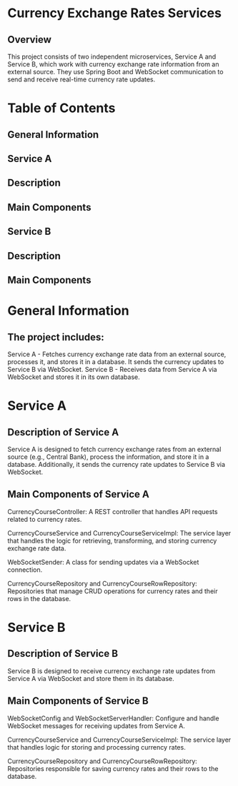 # Currency Exchange Rates Services
## Overview
This project consists of two independent microservices, Service A and Service B, which work with currency exchange rate information from an external source. They use Spring Boot and WebSocket communication to send and receive real-time currency rate updates.

# Table of Contents
## General Information
## Service A
## Description
## Main Components
## Service B
## Description
## Main Components

# General Information
## The project includes:

Service A - Fetches currency exchange rate data from an external source, processes it, and stores it in a database. It sends the currency updates to Service B via WebSocket.
Service B - Receives data from Service A via WebSocket and stores it in its own database.

# Service A
## Description of Service A
Service A is designed to fetch currency exchange rates from an external source (e.g., Central Bank), process the information, and store it in a database. Additionally, it sends the currency rate updates to Service B via WebSocket.

## Main Components of Service A
CurrencyCourseController: A REST controller that handles API requests related to currency rates.

CurrencyCourseService and CurrencyCourseServiceImpl: The service layer that handles the logic for retrieving, transforming, and storing currency exchange rate data.

WebSocketSender: A class for sending updates via a WebSocket connection.

CurrencyCourseRepository and CurrencyCourseRowRepository: Repositories that manage CRUD operations for currency rates and their rows in the database.


# Service B
## Description of Service B
Service B is designed to receive currency exchange rate updates from Service A via WebSocket and store them in its database. 

## Main Components of Service B
WebSocketConfig and WebSocketServerHandler: Configure and handle WebSocket messages for receiving updates from Service A.

CurrencyCourseService and CurrencyCourseServiceImpl: The service layer that handles logic for storing and processing currency rates.

CurrencyCourseRepository and CurrencyCourseRowRepository: Repositories responsible for saving currency rates and their rows to the database.